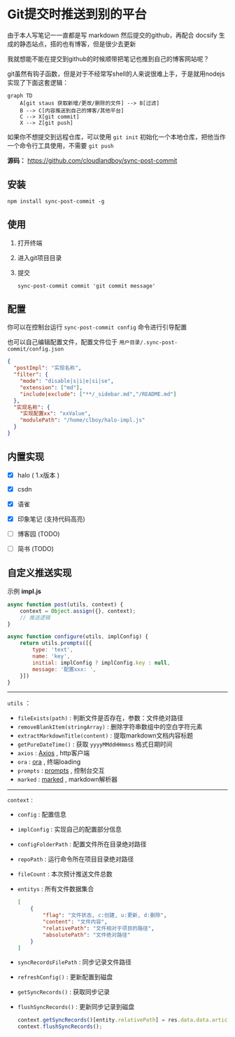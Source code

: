 # Git提交时推送到别的平台



由于本人写笔记一一直都是写 markdown 然后提交的github，再配合 docsify 生成的静态站点，搭的也有博客，但是很少去更新

我就想能不能在提交到github的时候顺带把笔记也推到自己的博客网站呢？

git虽然有钩子函数，但是对于不经常写shell的人来说很难上手，于是就用nodejs实现了下面这套逻辑：



```mermaid
graph TD
    A[git staus 获取新增/更改/删除的文件] --> B[过滤]
    B --> C[内容推送到自己的博客/其他平台]
    C --> X[git commit]
    X --> Z[git push]
```



如果你不想提交到远程仓库，可以使用 `git init` 初始化一个本地仓库，把他当作一个命令行工具使用，不需要 `git push` 



**源码：** https://github.com/cloudlandboy/sync-post-commit



## 安装

```shell
npm install sync-post-commit -g
```



## 使用

1. 打开终端

2. 进入git项目目录

3. 提交

   ```shell
   sync-post-commit commit 'git commit message'
   ```



## 配置

你可以在控制台运行 `sync-post-commit config` 命令进行引导配置

也可以自己编辑配置文件，配置文件位于 `用户目录/.sync-post-commit/config.json`

```json
{
  "postImpl": "实现名称",
  "filter": {
    "mode": "disable|s|i|e|si|se",
    "extension": ["md"],
    "include|exclude": ["**/_sidebar.md","/README.md"]
  },
  "实现名称": {
    "实现配置xx": "xxValue",
    "modulePath": "/home/clboy/halo-impl.js"
  }
}
```



## 内置实现

- [x] halo ( 1.x版本 )
- [x] csdn
- [x] 语雀
- [x] 印象笔记 (支持代码高亮)
- [ ] 博客园 (TODO)
- [ ] 简书 (TODO)



## 自定义推送实现

示例 **impl.js**

```javascript
async function post(utils, context) {
    context = Object.assign({}, context);
    // 推送逻辑
}

async function configure(utils, implConfig) {
    return utils.prompts([{
        type: 'text',
        name: 'key',
        initial: implConfig ? implConfig.key : null,
        message: '配置xxx: ',
    }])
}
```



------

`utils` ：

- `fileExists(path)` : 判断文件是否存在，参数：文件绝对路径
- `removeBlankItem(stringArray)` : 删除字符串数组中的空白字符元素
- `extractMarkdownTitle(content)` : 提取markdown文档内容标题
- `getPureDateTime()` : 获取 `yyyyMMddHHmmss` 格式日期时间 
- `axios` :  [Axios](https://www.npmjs.com/package/axios) , http客户端
- `ora` : [ora](https://www.npmjs.com/package/ora) , 终端loading
- `prompts` : [prompts](https://www.npmjs.com/package/prompts) , 控制台交互
- `marked` : [marked](https://www.npmjs.com/package/marked) , markdown解析器

------

`context` : 

- `config` : 配置信息
- `implConfig` : 实现自己的配置部分信息
- `configFolderPath` : 配置文件所在目录绝对路径
- `repoPath` : 运行命令所在项目目录绝对路径
- `fileCount` : 本次预计推送文件总数
- `entitys` : 所有文件数据集合
  
  ```json
  [
      {
          "flag": "文件状态, c:创建, u:更新, d:删除",
          "content": "文件内容",
          "relativePath": "文件相对于项目的路径",
          "absolutePath": "文件绝对路径"
      }
  ]
  ```
  
- `syncRecordsFilePath` : 同步记录文件路径
- `refreshConfig()` : 更新配置到磁盘
- `getSyncRecords()` : 获取同步记录
- `flushSyncRecords()` : 更新同步记录到磁盘
  ```javascript
  context.getSyncRecords()[entity.relativePath] = res.data.data.article_id;
  context.flushSyncRecords();
  ```

  
